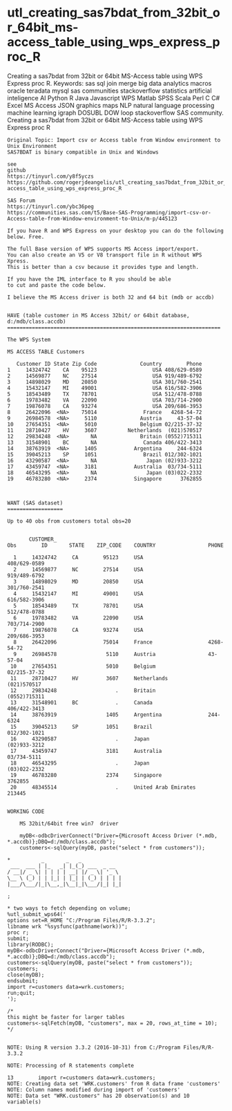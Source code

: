 # utl_creating_sas7bdat_from_32bit_or_64bit_ms-access_table_using_wps_express_proc_R
Creating a sas7bdat from 32bit or 64bit MS-Access table using WPS Express proc R.  Keywords: sas sql join merge big data analytics macros oracle teradata mysql sas communities stackoverflow statistics artificial inteligence AI Python R Java Javascript WPS Matlab SPSS Scala Perl C C# Excel MS Access JSON graphics maps NLP natural language processing machine learning igraph DOSUBL DOW loop stackoverflow SAS community.
    Creating a sas7bdat from 32bit or 64bit MS-Access table using WPS Express proc R

    Original Topic: Import csv or Access table from Window environment to Unix Environment
    SAS7BDAT is binary compatible in Unix and Windows

    see
    github
    https://tinyurl.com/y8f5yczs
    https://github.com/rogerjdeangelis/utl_creating_sas7bdat_from_32bit_or_64bit_ms-access_table_using_wps_express_proc_R

    SAS Forum
    https://tinyurl.com/ybc36peg
    https://communities.sas.com/t5/Base-SAS-Programming/import-csv-or-Access-table-from-Window-environment-to-Unix/m-p/445123

    If you have R and WPS Express on your desktop you can do the following below. Free.

    The full Base version of WPS supports MS Access import/export.
    You can also create an V5 or V8 transport file in R without WPS Xpress.
    This is better than a csv because it provides type and length.

    If you have the IML interface to R you should be able
    to cut and paste the code below.

    I believe the MS Access driver is both 32 and 64 bit (mdb or accdb)


    HAVE (table customer in MS Access 32bit/ or 64bit database, d:/mdb/class.accdb)
    =====================================================================

    The WPS System

    MS ACCESS TABLE Customers

       Customer ID State Zip Code              Country        Phone
    1     14324742    CA    95123                  USA 408/629-0589
    2     14569877    NC    27514                  USA 919/489-6792
    3     14898029    MD    20850                  USA 301/760-2541
    4     15432147    MI    49001                  USA 616/582-3906
    5     18543489    TX    78701                  USA 512/478-0788
    6     19783482    VA    22090                  USA 703/714-2900
    7     19876078    CA    93274                  USA 209/686-3953
    8     26422096  <NA>    75014               France   4268-54-72
    9     26984578  <NA>     5110              Austria     43-57-04
    10    27654351  <NA>     5010              Belgium 02/215-37-32
    11    28710427    HV     3607          Netherlands  (021)570517
    12    29834248  <NA>       NA              Britain (0552)715311
    13    31548901    BC       NA               Canada 406/422-3413
    14    38763919  <NA>     1405            Argentina     244-6324
    15    39045213    SP     1051               Brazil 012/302-1021
    16    43290587  <NA>       NA                Japan (02)933-3212
    17    43459747  <NA>     3181            Australia  03/734-5111
    18    46543295  <NA>       NA                Japan (03)022-2332
    19    46783280  <NA>     2374            Singapore      3762855



    WANT (SAS dataset)
    ==================

    Up to 40 obs from customers total obs=20


           CUSTOMER_
    Obs        ID       STATE    ZIP_CODE    COUNTRY                 PHONE

      1     14324742     CA        95123     USA                     408/629-0589
      2     14569877     NC        27514     USA                     919/489-6792
      3     14898029     MD        20850     USA                     301/760-2541
      4     15432147     MI        49001     USA                     616/582-3906
      5     18543489     TX        78701     USA                     512/478-0788
      6     19783482     VA        22090     USA                     703/714-2900
      7     19876078     CA        93274     USA                     209/686-3953
      8     26422096               75014     France                  4268-54-72
      9     26984578                5110     Austria                 43-57-04
     10     27654351                5010     Belgium                 02/215-37-32
     11     28710427     HV         3607     Netherlands             (021)570517
     12     29834248                   .     Britain                 (0552)715311
     13     31548901     BC            .     Canada                  406/422-3413
     14     38763919                1405     Argentina               244-6324
     15     39045213     SP         1051     Brazil                  012/302-1021
     16     43290587                   .     Japan                   (02)933-3212
     17     43459747                3181     Australia               03/734-5111
     18     46543295                   .     Japan                   (03)022-2332
     19     46783280                2374     Singapore               3762855
     20     48345514                   .     United Arab Emirates    213445


    WORKING CODE

        MS 32bit/64bit free win7  driver

        myDB<-odbcDriverConnect("Driver={Microsoft Access Driver (*.mdb, *.accdb)};DBQ=d:/mdb/class.accdb");
        customers<-sqlQuery(myDB, paste("select * from customers"));

    *          _       _   _
     ___  ___ | |_   _| |_(_) ___  _ __
    / __|/ _ \| | | | | __| |/ _ \| '_ \
    \__ \ (_) | | |_| | |_| | (_) | | | |
    |___/\___/|_|\__,_|\__|_|\___/|_| |_|

    ;

    * two ways to fetch depending on volume;
    %utl_submit_wps64('
    options set=R_HOME "C:/Program Files/R/R-3.3.2";
    libname wrk "%sysfunc(pathname(work))";
    proc r;
    submit;
    library(RODBC);
    myDB<-odbcDriverConnect("Driver={Microsoft Access Driver (*.mdb, *.accdb)};DBQ=d:/mdb/class.accdb");
    customers<-sqlQuery(myDB, paste("select * from customers"));
    customers;
    close(myDB);
    endsubmit;
    import r=customers data=wrk.customers;
    run;quit;
    ');

    /*
    this might be faster for larger tables
    customers<-sqlFetch(myDB, "customers", max = 20, rows_at_time = 10);
    */


    NOTE: Using R version 3.3.2 (2016-10-31) from C:/Program Files/R/R-3.3.2

    NOTE: Processing of R statements complete

    13        import r=customers data=wrk.customers;
    NOTE: Creating data set 'WRK.customers' from R data frame 'customers'
    NOTE: Column names modified during import of 'customers'
    NOTE: Data set "WRK.customers" has 20 observation(s) and 10 variable(s)




